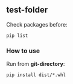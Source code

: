 ## test-folder

Check packages before: 
```
pip list
```
### How to use
Run from **git-directory**:
```
pip install dist/*.whl
```
